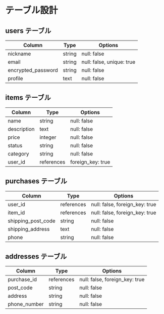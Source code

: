 
# テーブル設計

## users テーブル

| Column             | Type   | Options     |
| ------------------ | ------ | ----------- |
| nickname           | string | null: false |
| email              | string | null: false, unique: true |
| encrypted_password | string | null: false |
| profile            | text   | null: false |


## items テーブル

| Column       | Type       | Options                        |
| ------------ | ---------- | ------------------------------ |
| name         | string     | null: false |
| description  | text       | null: false |
| price        | integer    | null: false |
| status       | string     | null: false |
| category     | string     | null: false |
| user_id      | references | foreign_key: true |


## purchases テーブル

| Column             | Type       | Options                        |
| ------------------ | ---------- | ------------------------------ |
| user_id            | references | null: false, foreign_key: true |
| item_id            | references | null: false, foreign_key: true |
| shipping_post_code | string     | null: false |
| shipping_address   | text       | null: false |
| phone              | string     | null: false |


## addresses テーブル

| Column          | Type       | Options                        |
| ------------ | ---------- | ------------------------------ |
| purchase_id  | references | null: false, foreign_key: true |
| post_code    | string     | null: false |
| address      | string     | null: false |
| phone_number | string     | null: false |

